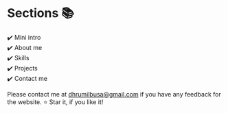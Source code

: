 
# Sections 📚

✔️ Mini intro\
✔️ About me \
✔️ Skills\
✔️ Projects\
✔️ Contact me

Please contact me at dhrumilbusa@gmail.com if you have any feedback for the website. :star: Star it, if you like it!
